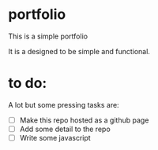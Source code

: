 # portfolio

This is a simple portfolio

It is a designed to be simple and functional.


# to do: 
A lot but some pressing tasks are:

- [ ] Make this repo hosted as a github page
- [ ] Add some detail to the repo
- [ ] Write some javascript
